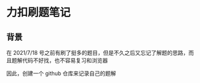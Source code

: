 # 力扣刷题笔记

## 背景

在 2021/7/18 号之前有刷了挺多的题目，但是不久之后又忘记了解题的思路，而且题解代码不好找，也不容易复习和浏览器

因此，创建一个 github 仓库来记录自己的题解
